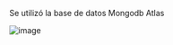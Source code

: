 Se utilizó la base de datos Mongodb Atlas 

![image](https://github.com/montsegv-2/searchi-api-rest/assets/116055107/a018143e-28ec-45ab-8e46-f47261ed91c6)
